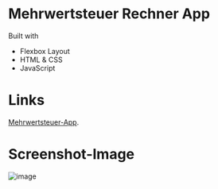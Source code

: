 # Mehrwertsteuer Rechner App


Built with
* Flexbox Layout
* HTML & CSS
* JavaScript

# Links
<a href="https://steuer-app.vercel.app/">Mehrwertsteuer-App</a>.

# Screenshot-Image

![image](https://github.com/Hkndevit/SteuerApp/assets/153287802/08af333c-ca2a-491f-a577-692ee9527d1f)


